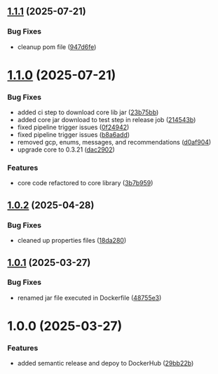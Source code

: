 ## [1.1.1](https://github.com/deepthought42/journeyExecutor/compare/v1.1.0...v1.1.1) (2025-07-21)


### Bug Fixes

* cleanup pom file ([947d6fe](https://github.com/deepthought42/journeyExecutor/commit/947d6fee4ca40c80d8f2fc3573548056da31f428))

# [1.1.0](https://github.com/deepthought42/journeyExecutor/compare/v1.0.2...v1.1.0) (2025-07-21)


### Bug Fixes

* added ci step to download core lib jar ([23b75bb](https://github.com/deepthought42/journeyExecutor/commit/23b75bb7a0483b6936179da535c252400ffe7187))
* added core jar download to test step in release job ([214543b](https://github.com/deepthought42/journeyExecutor/commit/214543b01f99146c73865bff5b5a73767e4ed4c8))
* fixed pipeline trigger issues ([0f24942](https://github.com/deepthought42/journeyExecutor/commit/0f24942b303fdce121bf2a415c6b7f45e695d7cc))
* fixed pipeline trigger issues ([b8a6add](https://github.com/deepthought42/journeyExecutor/commit/b8a6add6e9e007d50165526dfbd0030ec3f386d6))
* removed gcp, enums, messages, and recommendations ([d0af904](https://github.com/deepthought42/journeyExecutor/commit/d0af90438be80d41ec78586ba71f7884d8d58e5f))
* upgrade core to 0.3.21 ([dac2902](https://github.com/deepthought42/journeyExecutor/commit/dac2902089337e18e8e1ed69e6f50a30f587f167))


### Features

* core code refactored to core library ([3b7b959](https://github.com/deepthought42/journeyExecutor/commit/3b7b9590cec3736e134ab05ca1b4dd7e7a2ae211))

## [1.0.2](https://github.com/deepthought42/journeyExecutor/compare/v1.0.1...v1.0.2) (2025-04-28)


### Bug Fixes

* cleaned up properties files ([18da280](https://github.com/deepthought42/journeyExecutor/commit/18da280676ecdc94ebcb436537eb318eec472079))

## [1.0.1](https://github.com/deepthought42/journeyExecutor/compare/v1.0.0...v1.0.1) (2025-03-27)


### Bug Fixes

* renamed jar file executed in Dockerfile ([48755e3](https://github.com/deepthought42/journeyExecutor/commit/48755e30798c2625e1c76c116495cc6419ff8d27))

# 1.0.0 (2025-03-27)


### Features

* added semantic release and depoy to DockerHub ([29bb22b](https://github.com/deepthought42/journeyExecutor/commit/29bb22bca1957f7263506ec0ee66bd9a80802365))
